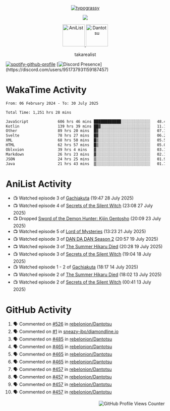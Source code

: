 <div align="center">
<a href="https://github.com/kawarimidoll/typograssy">
    <img alt="typograssy" src="https://typograssy.deno.dev/api?text=%E3%82%B8%E3%83%A7%E3%83%B3%E3%81%A7%E3%81%99%E3%80%82%E3%81%93%E3%82%93%E3%81%AB%E3%81%A1%E3%81%AF%20%20%5E%5E%20sup%20iam%20ibo%20--&&l0=none&l1=82d9d0&l2=027353&l3=038c4c&l4=01402e&bg=none&frame=none&speed=100&comment=">
</a>
</div>
<p align="center">
  <a href="https://skillicons.dev">
    <img src="https://skillicons.dev/icons?i=kotlin,figma,obsidian,androidstudio,vscode,css,html" />
  </a>
</p>

<p align="center">
    <a href="https://anilist.co/user/takarealist112/">
      <img src="https://i.imgur.com/LDvh7Lg.gif" alt="AniList" style="width: 70px; height: auto;">
    </a>
    <a href="https://discord.gg/4HPZ5nAWwM/">
      <img src="https://i.imgur.com/5o3Y9Jb.gif" alt="Dantotsu" style="width: 70px; height: auto;">
    </a>
</p>

<p align="center">
takarealist
</p>

[![spotify-github-profile](https://spotify-github-profile.vercel.app/api/view?uid=216np2gahwfhcjozqmzomew7i&cover_image=true&theme=novatorem&show_offline=true&background_color=121212&interchange=false&bar_color=53b14f&bar_color_cover=true)](https://spotify-github-profile.vercel.app/api/view?uid=216np2gahwfhcjozqmzomew7i&redirect=true)
[![Discord Presence](https://lanyard-profile-readme.vercel.app/api/951737931159187457?theme=dark&bg=Oe1116&animated=false&hideDiscrim=true&borderRadius=30px&idleMessage=currently%20offline...)](https://discord.com/users/951737931159187457)

# WakaTime Activity

<!--START_SECTION:waka-->

```txt
From: 06 February 2024 - To: 30 July 2025

Total Time: 1,251 hrs 28 mins

JavaScript             606 hrs 46 mins ████████████░░░░░░░░░░░░░   48.48 %
Kotlin                 139 hrs 39 mins ██▓░░░░░░░░░░░░░░░░░░░░░░   11.16 %
Other                  89 hrs 20 mins  █▓░░░░░░░░░░░░░░░░░░░░░░░   07.14 %
Svelte                 78 hrs 27 mins  █▓░░░░░░░░░░░░░░░░░░░░░░░   06.27 %
XML                    68 hrs 50 mins  █▒░░░░░░░░░░░░░░░░░░░░░░░   05.50 %
HTML                   62 hrs 57 mins  █▒░░░░░░░░░░░░░░░░░░░░░░░   05.03 %
Oblxvion               39 hrs 4 mins   ▓░░░░░░░░░░░░░░░░░░░░░░░░   03.12 %
Markdown               26 hrs 23 mins  ▓░░░░░░░░░░░░░░░░░░░░░░░░   02.11 %
JSON                   24 hrs 25 mins  ▒░░░░░░░░░░░░░░░░░░░░░░░░   01.95 %
Java                   21 hrs 43 mins  ▒░░░░░░░░░░░░░░░░░░░░░░░░   01.74 %
```

<!--END_SECTION:waka-->

# AniList Activity

<!-- ANILIST_ACTIVITY:start -->

-   📺 Watched episode 3 of [Gachiakuta](https://anilist.co/anime/178025) (19:47 28 July 2025)
-   📺 Watched episode 4 of [Secrets of the Silent Witch](https://anilist.co/anime/179966) (23:08 27 July 2025)
-   📺 Dropped [Sword of the Demon Hunter: Kijin Gentosho](https://anilist.co/anime/143598) (20:09 23 July 2025)
-   📺 Watched episode 5 of [Lord of Mysteries](https://anilist.co/anime/137667) (13:23 21 July 2025)
-   📺 Watched episode 3 of [DAN DA DAN Season 2](https://anilist.co/anime/185660) (20:57 19 July 2025)
-   📺 Watched episode 3 of [The Summer Hikaru Died](https://anilist.co/anime/177689) (20:28 19 July 2025)
-   📺 Watched episode 3 of [Secrets of the Silent Witch](https://anilist.co/anime/179966) (19:04 18 July 2025)
-   📺 Watched episode 1 - 2 of [Gachiakuta](https://anilist.co/anime/178025) (18:17 14 July 2025)
-   📺 Watched episode 2 of [The Summer Hikaru Died](https://anilist.co/anime/177689) (18:02 13 July 2025)
-   📺 Watched episode 2 of [Secrets of the Silent Witch](https://anilist.co/anime/179966) (00:41 13 July 2025)

<!-- ANILIST_ACTIVITY:end -->

# GitHub Activity

<!--START_SECTION:activity-->

1. 🗣 Commented on [#526](https://github.com/rebelonion/Dantotsu/pull/526#issuecomment-2481012390) in [rebelonion/Dantotsu](https://github.com/rebelonion/Dantotsu)
2. 🗣 Commented on [#1](https://github.com/sneazy-ibo/diamondline.io/issues/1#issuecomment-2411269955) in [sneazy-ibo/diamondline.io](https://github.com/sneazy-ibo/diamondline.io)
3. 🗣 Commented on [#485](https://github.com/rebelonion/Dantotsu/issues/485#issuecomment-2374839206) in [rebelonion/Dantotsu](https://github.com/rebelonion/Dantotsu)
4. 🗣 Commented on [#465](https://github.com/rebelonion/Dantotsu/issues/465#issuecomment-2257555066) in [rebelonion/Dantotsu](https://github.com/rebelonion/Dantotsu)
5. 🗣 Commented on [#465](https://github.com/rebelonion/Dantotsu/issues/465#issuecomment-2257389149) in [rebelonion/Dantotsu](https://github.com/rebelonion/Dantotsu)
6. 🗣 Commented on [#465](https://github.com/rebelonion/Dantotsu/issues/465#issuecomment-2257388359) in [rebelonion/Dantotsu](https://github.com/rebelonion/Dantotsu)
7. 🗣 Commented on [#457](https://github.com/rebelonion/Dantotsu/issues/457#issuecomment-2256121324) in [rebelonion/Dantotsu](https://github.com/rebelonion/Dantotsu)
8. 🗣 Commented on [#457](https://github.com/rebelonion/Dantotsu/issues/457#issuecomment-2256120426) in [rebelonion/Dantotsu](https://github.com/rebelonion/Dantotsu)
9. 🗣 Commented on [#457](https://github.com/rebelonion/Dantotsu/issues/457#issuecomment-2256119951) in [rebelonion/Dantotsu](https://github.com/rebelonion/Dantotsu)
10. 🗣 Commented on [#457](https://github.com/rebelonion/Dantotsu/issues/457#issuecomment-2256116300) in [rebelonion/Dantotsu](https://github.com/rebelonion/Dantotsu)
<!--END_SECTION:activity-->

<div align="right">
    <img src="https://komarev.com/ghpvc/?username=sneazy-ibo&color=ff6e00&label=Counter&abbreviated=true" alt="GitHub Profile Views Counter">
</div>
